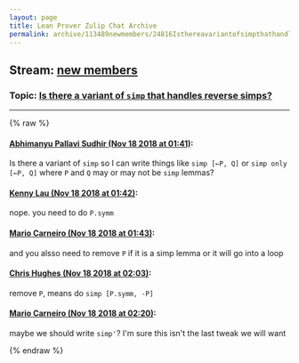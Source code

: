 ```yaml
---
layout: page
title: Lean Prover Zulip Chat Archive 
permalink: archive/113489newmembers/24816Isthereavariantofsimpthathandlesreversesimps.html
---
```


## Stream: [new members](index.html)
### Topic: [Is there a variant of `simp` that handles reverse simps?](24816Isthereavariantofsimpthathandlesreversesimps.html)

---


{% raw %}
#### [ Abhimanyu Pallavi Sudhir (Nov 18 2018 at 01:41)](https://leanprover.zulipchat.com/#narrow/stream/113489-new%20members/topic/Is%20there%20a%20variant%20of%20%60simp%60%20that%20handles%20reverse%20simps%3F/near/147897139):
<p>Is there a variant of <code>simp</code> so I can write things like <code>simp [←P, Q]</code> or <code>simp only [←P, Q]</code> where <code>P</code> and <code>Q</code> may or may not be <code>simp</code> lemmas?</p>

#### [ Kenny Lau (Nov 18 2018 at 01:42)](https://leanprover.zulipchat.com/#narrow/stream/113489-new%20members/topic/Is%20there%20a%20variant%20of%20%60simp%60%20that%20handles%20reverse%20simps%3F/near/147897178):
<p>nope. you need to do <code>P.symm</code></p>

#### [ Mario Carneiro (Nov 18 2018 at 01:43)](https://leanprover.zulipchat.com/#narrow/stream/113489-new%20members/topic/Is%20there%20a%20variant%20of%20%60simp%60%20that%20handles%20reverse%20simps%3F/near/147897184):
<p>and you alsso need to remove <code>P</code> if it is a simp lemma or it will go into a loop</p>

#### [ Chris Hughes (Nov 18 2018 at 02:03)](https://leanprover.zulipchat.com/#narrow/stream/113489-new%20members/topic/Is%20there%20a%20variant%20of%20%60simp%60%20that%20handles%20reverse%20simps%3F/near/147897700):
<p>remove <code>P</code>, means do <code>simp [P.symm, -P]</code></p>

#### [ Mario Carneiro (Nov 18 2018 at 02:20)](https://leanprover.zulipchat.com/#narrow/stream/113489-new%20members/topic/Is%20there%20a%20variant%20of%20%60simp%60%20that%20handles%20reverse%20simps%3F/near/147898210):
<p>maybe we should write <code>simp'</code>? I'm sure this isn't the last tweak we will want</p>


{% endraw %}
